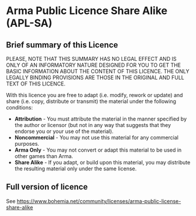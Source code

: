 Arma Public Licence Share Alike (APL-SA)
========================================

## Brief summary of this Licence

PLEASE, NOTE THAT THIS SUMMARY HAS NO LEGAL EFFECT AND IS ONLY OF AN INFORMATORY 
NATURE DESIGNED FOR YOU TO GET THE BASIC INFORMATION ABOUT THE CONTENT OF THIS LICENCE. 
THE ONLY LEGALLY BINDING PROVISIONS ARE THOSE IN THE ORIGINAL AND FULL TEXT OF THIS 
LICENCE.

With this licence you are free to adapt (i.e. modify, rework or update) and share 
(i.e. copy, distribute or transmit) the material under the following conditions:
- **Attribution** - You must attribute the material in the manner specified by the author
  or licensor (but not in any way that suggests that they endorse you or your use
  of the material).
- **Noncommercial** - You may not use this material for any commercial purposes.
- **Arma Only** - You may not convert or adapt this material to be used in other games
  than Arma.
- **Share Alike** - If you adapt, or build upon this material, you may distribute the
  resulting material only under the same license.

## Full version of licence

See https://www.bohemia.net/community/licenses/arma-public-license-share-alike
